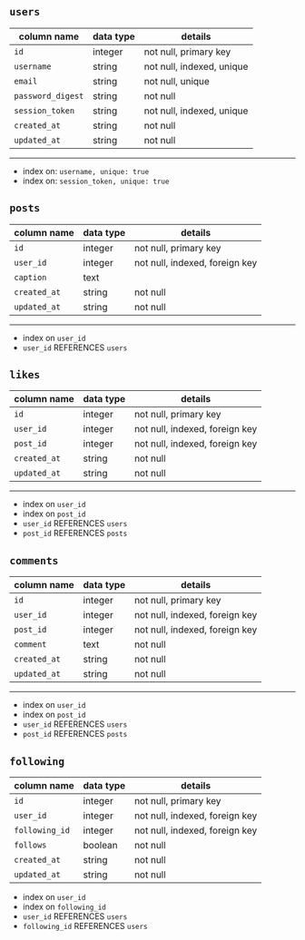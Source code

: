 ## `users`
column name     | data type | details
----------------|-----------|-----------------------
`id`              | integer   | not null, primary key
`username`        | string    | not null, indexed, unique
`email`           | string    | not null, unique
`password_digest` | string    | not null
`session_token`   | string    | not null, indexed, unique
`created_at`      | string    | not null
`updated_at`      | string    | not null

---
+ index on: `username, unique: true`
+ index on: `session_token, unique: true`


## `posts`
column name     | data type | details
----------------|-----------|-----------------------
`id`              | integer   | not null, primary key
`user_id`         | integer    | not null, indexed, foreign key
`caption`         | text      | 
`created_at`      | string    | not null
`updated_at`      | string    | not null

---

+ index on `user_id`
+ `user_id` REFERENCES `users`


## `likes`
column name     | data type | details
----------------|-----------|-----------------------
`id`              | integer   | not null, primary key
`user_id`         | integer   | not null, indexed, foreign key
`post_id`         | integer   | not null, indexed, foreign key
`created_at`      | string    | not null
`updated_at`      | string    | not null

---
+ index on `user_id`
+ index on `post_id`
+ `user_id` REFERENCES `users`
+ `post_id` REFERENCES `posts`

## `comments`
column name     | data type | details
----------------|-----------|-----------------------
`id`              | integer   | not null, primary key
`user_id`         | integer   | not null, indexed, foreign key
`post_id`         | integer   | not null, indexed, foreign key
`comment`         | text      | not null
`created_at`      | string    | not null
`updated_at`      | string    | not null

---
+ index on `user_id`
+ index on `post_id`
+ `user_id` REFERENCES `users`
+ `post_id` REFERENCES `posts`

## `following`
column name     | data type | details
----------------|-----------|-----------------------
`id`              | integer   | not null, primary key
`user_id`         | integer   | not null, indexed, foreign key
`following_id`    | integer   | not null, indexed, foreign key
`follows`         | boolean   | not null
`created_at`      | string    | not null
`updated_at`      | string    | not null

+ index on `user_id`
+ index on `following_id`
+ `user_id` REFERENCES `users`
+ `following_id` REFERENCES `users`
